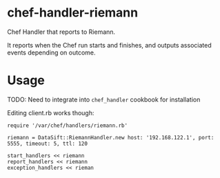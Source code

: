 # chef-handler-riemann
Chef Handler that reports to Riemann.

It reports when the Chef run starts and finishes, and outputs associated events depending on outcome.

# Usage

TODO: Need to integrate into `chef_handler` cookbook for installation

Editing client.rb works though:

```
require '/var/chef/handlers/riemann.rb'

riemann = DataSift::RiemannHandler.new host: '192.168.122.1', port: 5555, timeout: 5, ttl: 120

start_handlers << riemann
report_handlers << riemann
exception_handlers << rieman
```
